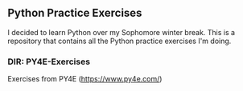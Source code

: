 ## Python Practice Exercises
I decided to learn Python over my Sophomore winter break. This is a repository that contains all the Python practice exercises I'm doing.

### DIR: PY4E-Exercises
Exercises from PY4E (https://www.py4e.com/)

